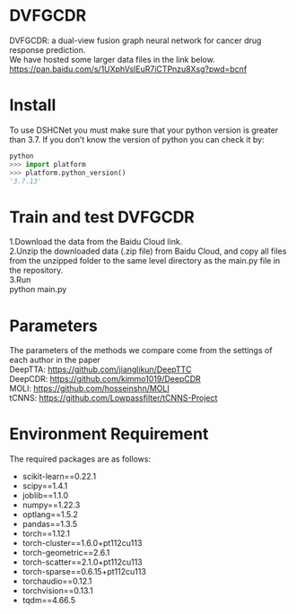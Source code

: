 #  DVFGCDR
DVFGCDR: a dual-view fusion graph neural network for cancer drug response prediction. \
We have hosted some larger data files in the link below. \
https://pan.baidu.com/s/1UXphVsIEuR7iCTPnzu8Xsg?pwd=bcnf
# Install
To use DSHCNet you must make sure that your python version is greater than 3.7. If you don’t know the version of python you can check it by:
```python
python
>>> import platform
>>> platform.python_version()
'3.7.13'
```
# Train and test DVFGCDR
1.Download the data from the Baidu Cloud link. \
2.Unzip the downloaded data (.zip file) from Baidu Cloud, and copy all files from the unzipped folder to the same level directory as the main.py file in the repository. \
3.Run \
  python main.py
# Parameters
The parameters of the methods we compare come from the settings of each author in the paper \
DeepTTA: https://github.com/jianglikun/DeepTTC \
DeepCDR: https://github.com/kimmo1019/DeepCDR \
MOLI:    https://github.com/hosseinshn/MOLI \
tCNNS:   https://github.com/Lowpassfilter/tCNNS-Project
# Environment Requirement
The required packages are as follows:
- scikit-learn==0.22.1
- scipy==1.4.1
- joblib==1.1.0
- numpy==1.22.3
- optlang==1.5.2
- pandas==1.3.5
- torch==1.12.1
- torch-cluster==1.6.0+pt112cu113
- torch-geometric==2.6.1
- torch-scatter==2.1.0+pt112cu113
- torch-sparse==0.6.15+pt112cu113
- torchaudio==0.12.1
- torchvision==0.13.1
- tqdm==4.66.5

